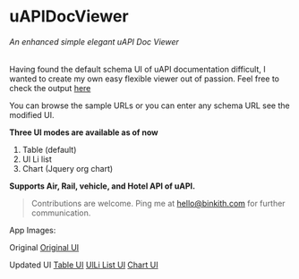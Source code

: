 # uAPIDocViewer

###### An enhanced simple elegant uAPI Doc Viewer
 
Having found the default schema UI of uAPI documentation difficult, I wanted to create my own easy flexible viewer out of passion. Feel free to check the output [here](http://apps.binkith.com/uAPIDocViewer/Home/Viewer)

You can browse the sample URLs or you can enter any schema URL see the modified UI.

**Three UI modes are available as of now**

1. Table (default)
2. Ul Li list
3. Chart (Jquery org chart)

**Supports Air, Rail, vehicle, and Hotel API of uAPI.**

> Contributions are welcome. Ping me at hello@binkith.com for further communication.

App Images:

Original
[Original UI](https://raw.githubusercontent.com/binkith/uAPIDocViewer/main/AppImages/original.png)

Updated UI
[Table UI](https://raw.githubusercontent.com/binkith/uAPIDocViewer/main/AppImages/1.png)
[UlLi List UI](https://raw.githubusercontent.com/binkith/uAPIDocViewer/main/AppImages/3.png)
[Chart UI](https://raw.githubusercontent.com/binkith/uAPIDocViewer/main/AppImages/4.png)